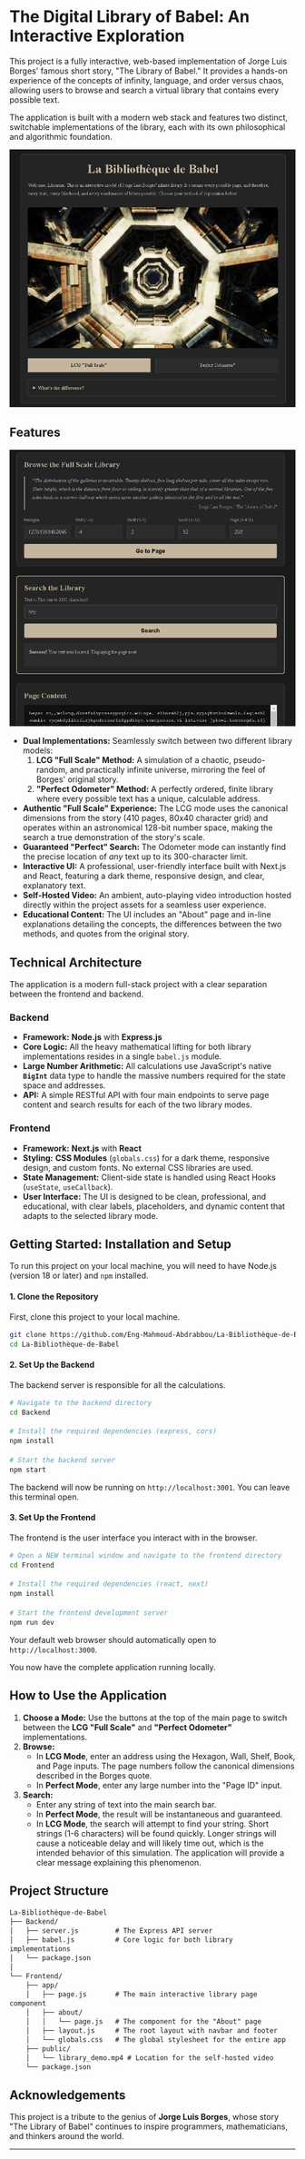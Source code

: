 # The Digital Library of Babel: An Interactive Exploration

This project is a fully interactive, web-based implementation of Jorge Luis Borges' famous short story, "The Library of Babel." It provides a hands-on experience of the concepts of infinity, language, and order versus chaos, allowing users to browse and search a virtual library that contains every possible text.

The application is built with a modern web stack and features two distinct, switchable implementations of the library, each with its own philosophical and algorithmic foundation.

![Project Screenshot](Assets\Main.png) 

## Features

![Project Screenshot](Assets\Use.png) 

*   **Dual Implementations:** Seamlessly switch between two different library models:
    1.  **LCG "Full Scale" Method:** A simulation of a chaotic, pseudo-random, and practically infinite universe, mirroring the feel of Borges' original story.
    2.  **"Perfect Odometer" Method:** A perfectly ordered, finite library where every possible text has a unique, calculable address.
*   **Authentic "Full Scale" Experience:** The LCG mode uses the canonical dimensions from the story (410 pages, 80x40 character grid) and operates within an astronomical 128-bit number space, making the search a true demonstration of the story's scale.
*   **Guaranteed "Perfect" Search:** The Odometer mode can instantly find the precise location of *any* text up to its 300-character limit.
*   **Interactive UI:** A professional, user-friendly interface built with Next.js and React, featuring a dark theme, responsive design, and clear, explanatory text.
*   **Self-Hosted Video:** An ambient, auto-playing video introduction hosted directly within the project assets for a seamless user experience.
*   **Educational Content:** The UI includes an "About" page and in-line explanations detailing the concepts, the differences between the two methods, and quotes from the original story.


## Technical Architecture

The application is a modern full-stack project with a clear separation between the frontend and backend.

### Backend

*   **Framework:** **Node.js** with **Express.js**
*   **Core Logic:** All the heavy mathematical lifting for both library implementations resides in a single `babel.js` module.
*   **Large Number Arithmetic:** All calculations use JavaScript's native **`BigInt`** data type to handle the massive numbers required for the state space and addresses.
*   **API:** A simple RESTful API with four main endpoints to serve page content and search results for each of the two library modes.

### Frontend

*   **Framework:** **Next.js** with **React**
*   **Styling:** **CSS Modules** (`globals.css`) for a dark theme, responsive design, and custom fonts. No external CSS libraries are used.
*   **State Management:** Client-side state is handled using React Hooks (`useState`, `useCallback`).
*   **User Interface:** The UI is designed to be clean, professional, and educational, with clear labels, placeholders, and dynamic content that adapts to the selected library mode.

## Getting Started: Installation and Setup

To run this project on your local machine, you will need to have Node.js (version 18 or later) and `npm` installed.

#### 1. Clone the Repository

First, clone this project to your local machine.
```bash
git clone https://github.com/Eng-Mahmoud-Abdrabbou/La-Bibliothèque-de-Babel.git
cd La-Bibliothèque-de-Babel
```

#### 2. Set Up the Backend

The backend server is responsible for all the calculations.
```bash
# Navigate to the backend directory
cd Backend

# Install the required dependencies (express, cors)
npm install

# Start the backend server
npm start
```
The backend will now be running on `http://localhost:3001`. You can leave this terminal open.

#### 3. Set Up the Frontend

The frontend is the user interface you interact with in the browser.
```bash
# Open a NEW terminal window and navigate to the frontend directory
cd Frontend

# Install the required dependencies (react, next)
npm install

# Start the frontend development server
npm run dev
```
Your default web browser should automatically open to `http://localhost:3000`.

You now have the complete application running locally.

## How to Use the Application

1.  **Choose a Mode:** Use the buttons at the top of the main page to switch between the **LCG "Full Scale"** and **"Perfect Odometer"** implementations.
2.  **Browse:**
    *   In **LCG Mode**, enter an address using the Hexagon, Wall, Shelf, Book, and Page inputs. The page numbers follow the canonical dimensions described in the Borges quote.
    *   In **Perfect Mode**, enter any large number into the "Page ID" input.
3.  **Search:**
    *   Enter any string of text into the main search bar.
    *   In **Perfect Mode**, the result will be instantaneous and guaranteed.
    *   In **LCG Mode**, the search will attempt to find your string. Short strings (1-6 characters) will be found quickly. Longer strings will cause a noticeable delay and will likely time out, which is the intended behavior of this simulation. The application will provide a clear message explaining this phenomenon.

## Project Structure

```
La-Bibliothèque-de-Babel
├── Backend/
│   ├── server.js         # The Express API server
│   ├── babel.js          # Core logic for both library implementations
│   └── package.json
│
└── Frontend/
    ├── app/
    │   ├── page.js       # The main interactive library page component
    │   ├── about/
    │   │   └── page.js   # The component for the "About" page
    │   ├── layout.js     # The root layout with navbar and footer
    │   └── globals.css   # The global stylesheet for the entire app
    ├── public/
    │   └── library_demo.mp4 # Location for the self-hosted video
    └── package.json
```

## Acknowledgements

This project is a tribute to the genius of **Jorge Luis Borges**, whose story "The Library of Babel" continues to inspire programmers, mathematicians, and thinkers around the world.

---
